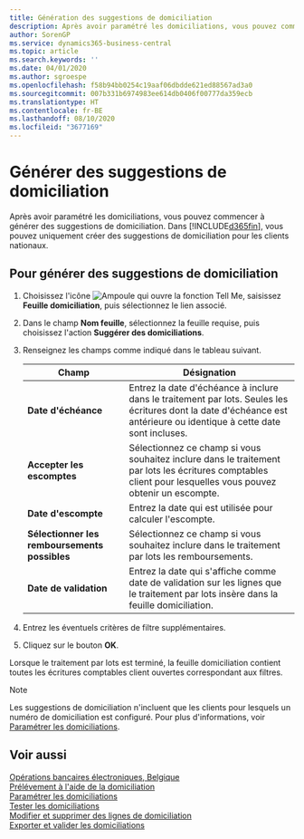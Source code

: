 ```yaml
---
title: Génération des suggestions de domiciliation
description: Après avoir paramétré les domiciliations, vous pouvez commencer à générer des suggestions de domiciliation. Vous pouvez uniquement créer des suggestions de domiciliation pour les clients nationaux.
author: SorenGP
ms.service: dynamics365-business-central
ms.topic: article
ms.search.keywords: ''
ms.date: 04/01/2020
ms.author: sgroespe
ms.openlocfilehash: f58b94bb0254c19aaf06dbdde621ed88567ad3a0
ms.sourcegitcommit: 007b331b6974983ee614db0406f00777da359ecb
ms.translationtype: HT
ms.contentlocale: fr-BE
ms.lasthandoff: 08/10/2020
ms.locfileid: "3677169"
---
```

# <a name="generate-domiciliation-suggestions"></a>Générer des suggestions de domiciliation
Après avoir paramétré les domiciliations, vous pouvez commencer à générer des suggestions de domiciliation. Dans [!INCLUDE[d365fin](../../includes/d365fin_md.md)], vous pouvez uniquement créer des suggestions de domiciliation pour les clients nationaux.  

## <a name="to-generate-domiciliation-suggestions"></a>Pour générer des suggestions de domiciliation  

1.  Choisissez l'icône ![Ampoule qui ouvre la fonction Tell Me](../../media/ui-search/search_small.png "Dites-moi ce que vous voulez faire"), saisissez **Feuille domiciliation**, puis sélectionnez le lien associé.  
2.  Dans le champ **Nom feuille**, sélectionnez la feuille requise, puis choisissez l'action **Suggérer des domiciliations**.  
3.  Renseignez les champs comme indiqué dans le tableau suivant.  

    |Champ|Désignation|  
    |---------------------------------|---------------------------------------|  
    |**Date d'échéance**|Entrez la date d'échéance à inclure dans le traitement par lots. Seules les écritures dont la date d'échéance est antérieure ou identique à cette date sont incluses.|  
    |**Accepter les escomptes**|Sélectionnez ce champ si vous souhaitez inclure dans le traitement par lots les écritures comptables client pour lesquelles vous pouvez obtenir un escompte.|  
    |**Date d'escompte**|Entrez la date qui est utilisée pour calculer l'escompte.|  
    |**Sélectionner les remboursements possibles**|Sélectionnez ce champ si vous souhaitez inclure dans le traitement par lots les remboursements.|  
    |**Date de validation**|Entrez la date qui s'affiche comme date de validation sur les lignes que le traitement par lots insère dans la feuille domiciliation.|  

4.  Entrez les éventuels critères de filtre supplémentaires.  
5.  Cliquez sur le bouton **OK**.  

Lorsque le traitement par lots est terminé, la feuille domiciliation contient toutes les écritures comptables client ouvertes correspondant aux filtres.  

> [!NOTE]  
>  Les suggestions de domiciliation n'incluent que les clients pour lesquels un numéro de domiciliation est configuré. Pour plus d'informations, voir [Paramétrer les domiciliations](how-to-set-up-domiciliations.md).  

## <a name="see-also"></a>Voir aussi  
 [Opérations bancaires électroniques, Belgique](belgian-electronic-banking.md)   
 [Prélévement à l'aide de la domiciliation](direct-debit-using-domiciliation.md)   
 [Paramétrer les domiciliations](how-to-set-up-domiciliations.md)   
 [Tester les domiciliations](how-to-test-domiciliations.md)   
 [Modifier et supprimer des lignes de domiciliation](how-to-edit-and-delete-domiciliation-lines.md)   
 [Exporter et valider les domiciliations](how-to-export-and-post-domiciliations.md)
